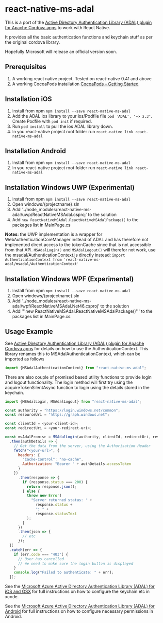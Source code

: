 # react-native-ms-adal

This is a port of the [Active Directory Authentication Library (ADAL) plugin for Apache Cordova apps](https://github.com/AzureAD/azure-activedirectory-library-for-cordova) to work with React Native.

It provides all the basic authentication functions and keychain stuff as per the original cordova library.

Hopefully Microsoft will release an official version soon.

## Prerequisites

1. A working react native project.  Tested on react-native 0.41 and above
2. A working CocoaPods installation [CocoaPods - Getting Started](https://guides.cocoapods.org/using/getting-started.html)

## Installation iOS

1. Install from npm `npm install --save react-native-ms-adal`
2. Add the ADAL ios library to your ios/Podfile file  `pod 'ADAL', '~> 2.3'`.  Create Podfile with `pod init` if required.
3. Run `pod install` to pull the ios ADAL library down.
4. In you react-native project root folder run `react-native link react-native-ms-adal`

## Installation Android

1. Install from npm `npm install --save react-native-ms-adal`
2. In you react-native project root folder run `react-native link react-native-ms-adal`

## Installation Windows UWP (Experimental)

1. Install from npm `npm install --save react-native-ms-adal`
2. Open windows/{projectname}.sln
3. Add '../node_modules/react-native-ms-adal/uwp/ReactNativeMSAdal.csproj' to the solution
4. Add `new ReactNativeMSAdal.ReactNativeMSAdalPackage()` to the packages list in MainPage.cs

__Notes:__ the UWP implementation is a wrapper for WebAuthenticationCoreManager instead of ADAL and has therefore not implenented direct access to the tokenCache since that is not accessible from that API. `MSAdalLogin()` and `MSAdalLogout()` will therefor not work, use the msadal/AuthenticationContext.js directly instead: `import AuthenticationContext from 'react-native-ms-adal/msadal/AuthenticationContext'`

## Installation Windows WPF (Experimental)

1. Install from npm `npm install --save react-native-ms-adal`
2. Open windows/{projectname}.sln
3. Add '../node_modules/react-native-ms-adal/wpf/ReactNativeMSAdal.Net46.csproj' to the solution
4. Add '''new ReactNativeMSAdal.ReactNativeMSAdalPackage()''' to the packages list in MainPage.cs


## Usage Example

See [Active Directory Authentication Library (ADAL) plugin for Apache Cordova apps](https://github.com/AzureAD/azure-activedirectory-library-for-cordova) for details on how to use the AuthenticationContext.  This library renames this to MSAdalAuthenticationContext, which can be imported as follows

```javascript
import {MSAdalAuthenticationContext} from "react-native-ms-adal";
```

There are also couple of promised based utility functions to provide login and logout functionality. The login method will first try using the acquireTokenSilentAsync function to login using the details stored in the keychain.

```javascript
import {MSAdalLogin, MSAdalLogout} from "react-native-ms-adal";

const authority = "https://login.windows.net/common";
const resourceUri = "https://graph.windows.net";

const clientId = <your-client-id>;
const redirectUri = <your-redirect-uri>;

const msAdalPromise = MSAdalLogin(authority, clientId, redirectUri, resourceUri)
  .then(authDetails => {
    // Get the data from the server, using the Authorisation Header
    fetch("<your-url>", {
      headers: {
        "Cache-Control": "no-cache",
        Authorization: "Bearer " + authDetails.accessToken
      }
    })
      .then(response => {
        if (response.status === 200) {
          return response.json();
        } else {
          throw new Error(
            "Server returned status: " +
              response.status +
              ": " +
              response.statusText
          );
        }
      })
      .then(json => {
        // etc
      });
  })
  .catch(err => {
    if (err.code === "403") {
      // User has cancelled
      // We need to make sure the login button is displayed
    }
    console.log("Failed to authenticate: " + err);
  });

```


See the [Microsoft Azure Active Directory Authentication Library (ADAL) for iOS and OSX](https://github.com/AzureAD/azure-activedirectory-library-for-objc) for full instructions on how to configure the keychain etc in xcode.

See the [Microsoft Azure Active Directory Authentication Library (ADAL) for Android](https://github.com/AzureAD/azure-activedirectory-library-for-android) for full instructions on how to configure necessary permissions in Android.
